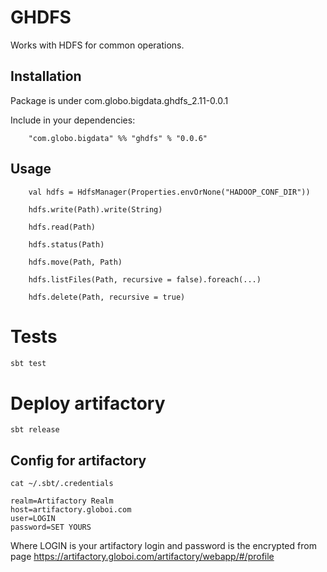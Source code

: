 # GHDFS

Works with HDFS for common operations.

## Installation

Package is under com.globo.bigdata.ghdfs_2.11-0.0.1

Include in your dependencies:

```
    "com.globo.bigdata" %% "ghdfs" % "0.0.6"
```

## Usage

```
    val hdfs = HdfsManager(Properties.envOrNone("HADOOP_CONF_DIR"))
    
    hdfs.write(Path).write(String)
    
    hdfs.read(Path)
    
    hdfs.status(Path)
    
    hdfs.move(Path, Path)
    
    hdfs.listFiles(Path, recursive = false).foreach(...)
    
    hdfs.delete(Path, recursive = true)
```

# Tests

```bash
sbt test
```

# Deploy artifactory

```
sbt release
```

## Config for artifactory

```
cat ~/.sbt/.credentials

realm=Artifactory Realm
host=artifactory.globoi.com
user=LOGIN
password=SET YOURS
```

Where LOGIN is your artifactory login and password is the encrypted from page https://artifactory.globoi.com/artifactory/webapp/#/profile
